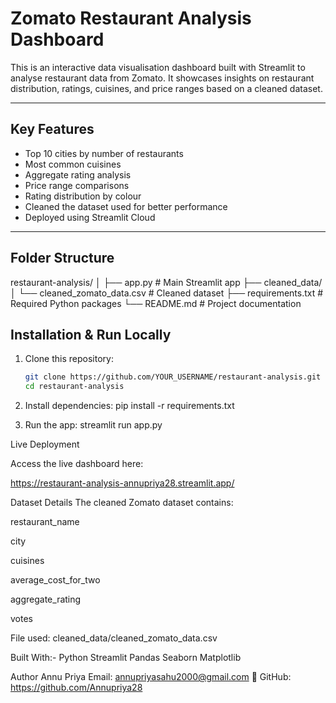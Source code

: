 # Zomato Restaurant Analysis Dashboard

This is an interactive data visualisation dashboard built with Streamlit to analyse restaurant data from Zomato. It showcases insights on restaurant distribution, ratings, cuisines, and price ranges based on a cleaned dataset.

---

##  Key Features

- Top 10 cities by number of restaurants
- Most common cuisines
- Aggregate rating analysis
- Price range comparisons
- Rating distribution by colour
- Cleaned the dataset used for better performance
- Deployed using Streamlit Cloud

---

## Folder Structure

restaurant-analysis/
│
├── app.py # Main Streamlit app
├── cleaned_data/
│ └── cleaned_zomato_data.csv # Cleaned dataset
├── requirements.txt # Required Python packages
└── README.md # Project documentation

##  Installation & Run Locally


1. Clone this repository:
   ```bash
   git clone https://github.com/YOUR_USERNAME/restaurant-analysis.git
   cd restaurant-analysis

   
2. Install dependencies:
pip install -r requirements.txt

3. Run the app:
streamlit run app.py

Live Deployment

Access the live dashboard here:

https://restaurant-analysis-annupriya28.streamlit.app/


Dataset Details
The cleaned Zomato dataset contains:

restaurant_name

city

cuisines

average_cost_for_two

aggregate_rating

votes

File used: cleaned_data/cleaned_zomato_data.csv

Built With:-
 Python
 Streamlit
 Pandas
 Seaborn
 Matplotlib

Author
Annu Priya
  Email: annupriyasahu2000@gmail.com
🔗 GitHub: https://github.com/Annupriya28
